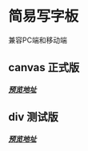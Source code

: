 # 简易写字板
兼容PC端和移动端

## canvas 正式版
##### [预览地址](https://nathanyangcn.github.io/tablet-canvas/elCanvas.html)

## div 测试版
##### [预览地址](https://nathanyangcn.github.io/tablet-canvas/elDiv.html)
